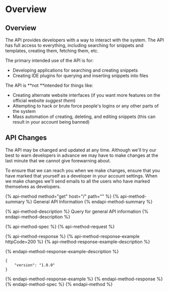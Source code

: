 # Overview

## Overview

The API provides developers with a way to interact with the system. The API has full access to everything, including searching for snippets and templates, creating them, fetching them, etc.

The primary intended use of the API is for:

* Developing applications for searching and creating snippets
* Creating IDE plugins for querying and inserting snippets into files

The API is **not **intended for things like:

* Creating alternate website interfaces \(if you want more features on the official website _suggest them_\)
* Attempting to hack or brute force people's logins or any other parts of the system
* Mass automation of creating, deleting, and editing snippets \(this can result in your account being banned\)

## API Changes

The API may be changed and updated at any time. Although we'll try our best to warn developers in advance we may have to make changes at the last minute that we cannot give forewarning about.

To ensure that we can reach you when we make changes, ensure that you have marked that yourself as a developer in your account settings. When we make changes we'll send emails to all the users who have marked themselves as developers. 

{% api-method method="get" host="/" path="" %}
{% api-method-summary %}
General API Information
{% endapi-method-summary %}

{% api-method-description %}
Query for general API information
{% endapi-method-description %}

{% api-method-spec %}
{% api-method-request %}

{% api-method-response %}
{% api-method-response-example httpCode=200 %}
{% api-method-response-example-description %}

{% endapi-method-response-example-description %}

```
{
    "version": "1.0.0"
}
```
{% endapi-method-response-example %}
{% endapi-method-response %}
{% endapi-method-spec %}
{% endapi-method %}



